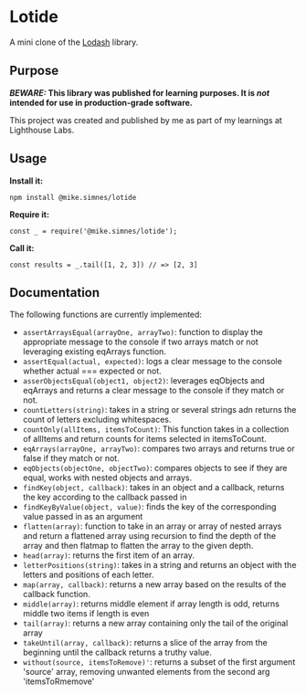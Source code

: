 # Lotide

A mini clone of the [Lodash](https://lodash.com) library.

## Purpose

**_BEWARE:_ This library was published for learning purposes. It is _not_ intended for use in production-grade software.**

This project was created and published by me as part of my learnings at Lighthouse Labs. 

## Usage

**Install it:**

`npm install @mike.simnes/lotide`

**Require it:**

`const _ = require('@mike.simnes/lotide');`

**Call it:**

`const results = _.tail([1, 2, 3]) // => [2, 3]`

## Documentation

The following functions are currently implemented:
* `assertArraysEqual(arrayOne, arrayTwo)`: function to display the appropriate message to the console if two arrays match or not leveraging existing eqArrays function.
* `assertEqual(actual, expected)`: logs a clear message to the console whether actual === expected or not.
* `asserObjectsEqual(object1, object2)`: leverages eqObjects and eqArrays and returns a clear message to the console if they match or not.
* `countLetters(string)`: takes in a string or several strings adn returns the count of letters excluding whitespaces.
* `countOnly(allItems, itemsToCount)`: This function takes in a collection of allItems and return counts for items selected in itemsToCount.
* `eqArrays(arrayOne, arrayTwo)`: compares two arrays and returns true or false if they match or not.
* `eqObjects(objectOne, objectTwo)`: compares objects to see if they are equal, works with nested objects and arrays.
* `findKey(object, callback)`: takes in an object and a callback, returns the key according to the callback passed in
* `findKeyByValue(object, value)`: finds the key of the corresponding value passed in as an argument
* `flatten(array)`: function to take in an array or array of nested arrays and return a flattened array using recursion to find the depth of the array and then flatmap to flatten the array to the given depth.  
* `head(array)`: returns the first item of an array.
* `letterPositions(string)`: takes in a string and returns an object with the letters and positions of each letter. 
* `map(array, callback)`: returns a new array based on the results of the callback function.
* `middle(array)`: returns middle element if array length is odd, returns middle two items if length is even
* `tail(array)`: returns a new array containing only the tail of the original array
* `takeUntil(array, callback)`: returns a slice of the array from the beginning until the callback returns a truthy value.
* `without(source, itemsToRemove)'`: returns a subset of the first argument 'source' array, removing unwanted elements from the second arg 'itemsToRmemove'